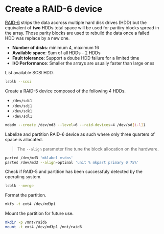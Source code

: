 # Create a RAID-6 device

[RAID-6](https://en.wikipedia.org/wiki/Standard_RAID_levels#RAID_6) strips the data accross multiple hard disk drives (HDD) but the equivalent of **two** HDDs total space will be used for paritiry blocks spread in the array.
Those parity blocks are used to rebuild the data once a failed HDD was replace by a new one.

* **Number of disks**: minimum 4, maximum 16
* **Available space**: Sum of all HDDs - 2 HDDs
* **Fault tolerance**: Support a doube HDD failure for a limited time
* **I/O Performance**: Smaller the arrays are usually faster than large ones

List available SCSI HDD.

```bash
lsblk --scsi
```

Create a RAID-5 device composed of the following 4 HDDs.

* `/dev/sdi1`
* `/dev/sdj1`
* `/dev/sdk1`
* `/dev/sdl1`

```bash
mdadm --create /dev/md3 --level=6 --raid-devices=4 /dev/sd[i-l]1
```

Labelize and partition RAID-6 device as such where only three quarters of space is allocated.

> The `--align` parameter fine tune the block allocation on the hardware.

```bash
parted /dev/md3 'mklabel msdos'
parted /dev/md3 --align=optimal 'unit % mkpart primary 0 75%'
```

Check if RAID-5 and partition has been successfuly detected by the operating system.

```bash
lsblk --merge
```

Format the partition.

```bash
mkfs -t ext4 /dev/md3p1
```

Mount the partition for future use.

```bash
mkdir -p /mnt/raid6
mount -t ext4 /dev/md3p1 /mnt/raid6
```